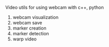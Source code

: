 Video utils for using webcam with c++, python

1. webcam visualization
2. webcam save
3. marker creation
4. marker detection
5. warp video
